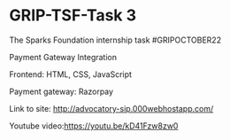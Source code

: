 # GRIP-TSF-Task 3 
 
The Sparks Foundation internship task #GRIPOCTOBER22

Payment Gateway Integration

Frontend: HTML, CSS, JavaScript

Payment gateway: Razorpay

Link to site: http://advocatory-sip.000webhostapp.com/

Youtube video:https://youtu.be/kD41Fzw8zw0
